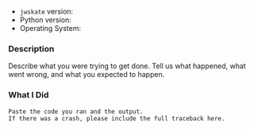 * `jwskate` version:
* Python version:
* Operating System:

### Description

Describe what you were trying to get done.
Tell us what happened, what went wrong, and what you expected to happen.

### What I Did

```
Paste the code you ran and the output.
If there was a crash, please include the full traceback here.
```

